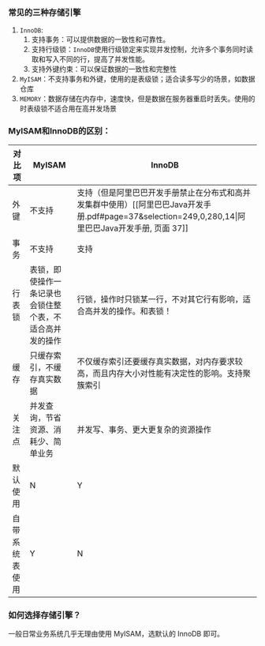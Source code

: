 ### 常见的三种存储引擎
1. `InnoDB`:
	1. 支持事务：可以提供数据的一致性和可靠性。
	2. 支持行级锁：`InnoDB`使用行级锁定来实现并发控制，允许多个事务同时读取和写入不同的行，提高了并发性能。
	3. 支持外键约束：可以保证数据的一致性和完整性
2. `MyISAM`：不支持事务和外键，使用的是表级锁；适合读多写少的场景，如数据仓库
3. `MEMORY`：数据存储在内存中，速度快，但是数据在服务器重启时丢失。使用的时表级锁不适合用在高并发场景
### MyISAM和InnoDB的区别：

| 对比项     | MyISAM                       | InnoDB                                                                                                |
| ------- | ---------------------------- | ----------------------------------------------------------------------------------------------------- |
| 外键      | 不支持                          | 支持（但是阿里巴巴开发手册禁止在分布式和高并发集群中使用）[[阿里巴巴Java开发手册.pdf#page=37&selection=249,0,280,14\|阿里巴巴Java开发手册, 页面 37]] |
| 事务      | 不支持                          | 支持                                                                                                    |
| 行表锁     | 表锁，即使操作一条记录也会锁住整个表，不适合高并发的操作 | 行锁，操作时只锁某一行，不对其它行有影响，适合高并发的操作。和表锁！                                                                    |
| 缓存      | 只缓存索引，不缓存真实数据                | 不仅缓存索引还要缓存真实数据，对内存要求较高，而且内存大小对性能有决定性的影响。支持聚簇索引                                                        |
| 关注点     | 并发查询，节省资源、消耗少、简单业务           | 并发写、事务、更大更复杂的资源操作                                                                                     |
| 默认使用    | N                            | Y                                                                                                     |
| 自带系统表使用 | Y                            | N                                                                                                     |

### 如何选择存储引擎？

一般日常业务系统几乎无理由使用 MyISAM，选默认的 InnoDB 即可。